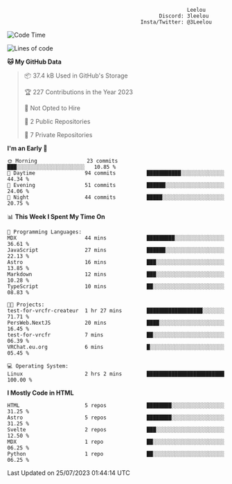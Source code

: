 ```text
                                                          Leelou
                                                 Discord: 3leelou
                                           Insta/Twitter: @3Leelou
```

<!--START_SECTION:waka-->
![Code Time](http://img.shields.io/badge/Code%20Time-6%20hrs%2059%20mins-blue)

![Lines of code](https://img.shields.io/badge/From%20Hello%20World%20I%27ve%20Written-68.6%20thousand%20lines%20of%20code-blue)

**🐱 My GitHub Data** 

> 📦 37.4 kB Used in GitHub's Storage 
 > 
> 🏆 227 Contributions in the Year 2023
 > 
> 🚫 Not Opted to Hire
 > 
> 📜 2 Public Repositories 
 > 
> 🔑 7 Private Repositories 
 > 
**I'm an Early 🐤** 

```text
🌞 Morning                23 commits          ███░░░░░░░░░░░░░░░░░░░░░░   10.85 % 
🌆 Daytime                94 commits          ███████████░░░░░░░░░░░░░░   44.34 % 
🌃 Evening                51 commits          ██████░░░░░░░░░░░░░░░░░░░   24.06 % 
🌙 Night                  44 commits          █████░░░░░░░░░░░░░░░░░░░░   20.75 % 
```


📊 **This Week I Spent My Time On** 

```text
💬 Programming Languages: 
MDX                      44 mins             █████████░░░░░░░░░░░░░░░░   36.61 % 
JavaScript               27 mins             ██████░░░░░░░░░░░░░░░░░░░   22.13 % 
Astro                    16 mins             ███░░░░░░░░░░░░░░░░░░░░░░   13.85 % 
Markdown                 12 mins             ███░░░░░░░░░░░░░░░░░░░░░░   10.28 % 
TypeScript               10 mins             ██░░░░░░░░░░░░░░░░░░░░░░░   08.83 % 

🐱‍💻 Projects: 
test-for-vrcfr-createur  1 hr 27 mins        ██████████████████░░░░░░░   71.71 % 
PersWeb.NextJS           20 mins             ████░░░░░░░░░░░░░░░░░░░░░   16.45 % 
test-for-vrcfr           7 mins              ██░░░░░░░░░░░░░░░░░░░░░░░   06.39 % 
VRChat.eu.org            6 mins              █░░░░░░░░░░░░░░░░░░░░░░░░   05.45 % 

💻 Operating System: 
Linux                    2 hrs 2 mins        █████████████████████████   100.00 % 
```

**I Mostly Code in HTML** 

```text
HTML                     5 repos             ████████░░░░░░░░░░░░░░░░░   31.25 % 
Astro                    5 repos             ████████░░░░░░░░░░░░░░░░░   31.25 % 
Svelte                   2 repos             ███░░░░░░░░░░░░░░░░░░░░░░   12.50 % 
MDX                      1 repo              ██░░░░░░░░░░░░░░░░░░░░░░░   06.25 % 
Python                   1 repo              ██░░░░░░░░░░░░░░░░░░░░░░░   06.25 % 
```




 Last Updated on 25/07/2023 01:44:14 UTC
<!--END_SECTION:waka-->
